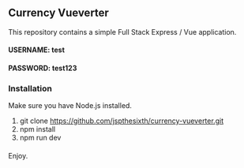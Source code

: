 ## Currency Vueverter
This repository contains a simple Full Stack Express / Vue application.

#### USERNAME: test
#### PASSWORD: test123

### Installation

Make sure you have Node.js installed.

1. git clone https://github.com/jspthesixth/currency-vueverter.git
2. npm install
3. npm run dev

####
Enjoy.

